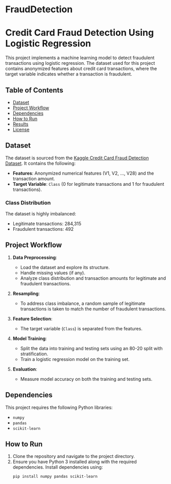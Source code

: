 # FraudDetection


# Credit Card Fraud Detection Using Logistic Regression

This project implements a machine learning model to detect fraudulent transactions using logistic regression. The dataset used for this project contains anonymized features about credit card transactions, where the target variable indicates whether a transaction is fraudulent.

## Table of Contents
- [Dataset](#dataset)
- [Project Workflow](#project-workflow)
- [Dependencies](#dependencies)
- [How to Run](#how-to-run)
- [Results](#results)
- [License](#license)

## Dataset
The dataset is sourced from the [Kaggle Credit Card Fraud Detection Dataset](https://www.kaggle.com/mlg-ulb/creditcardfraud). It contains the following:
- **Features**: Anonymized numerical features (V1, V2, ..., V28) and the transaction amount.
- **Target Variable**: `Class` (0 for legitimate transactions and 1 for fraudulent transactions).

### Class Distribution
The dataset is highly imbalanced:
- Legitimate transactions: 284,315
- Fraudulent transactions: 492

## Project Workflow
1. **Data Preprocessing**:
   - Load the dataset and explore its structure.
   - Handle missing values (if any).
   - Analyze class distribution and transaction amounts for legitimate and fraudulent transactions.

2. **Resampling**:
   - To address class imbalance, a random sample of legitimate transactions is taken to match the number of fraudulent transactions.

3. **Feature Selection**:
   - The target variable (`Class`) is separated from the features.

4. **Model Training**:
   - Split the data into training and testing sets using an 80-20 split with stratification.
   - Train a logistic regression model on the training set.

5. **Evaluation**:
   - Measure model accuracy on both the training and testing sets.

## Dependencies
This project requires the following Python libraries:
- `numpy`
- `pandas`
- `scikit-learn`

## How to Run
1. Clone the repository and navigate to the project directory.
2. Ensure you have Python 3 installed along with the required dependencies. Install dependencies using:
   ```bash
   pip install numpy pandas scikit-learn
